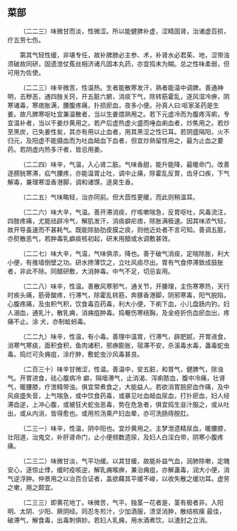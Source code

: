 ## 菜部


&emsp;&emsp;（二二三）味微甘而淡，性微涩。所以能健脾补虚，涩精固肾，治诸虚百损，疗五劳七伤。

&emsp;&emsp;第其气轻性缓，非堪专任，故补脾肺必主参、术，补肾水必君茱、地，涩带浊须破故同研，固遗泄仗菟丝相济诸凡固本丸药，亦宜捣末为糊。总之性味柔弱，但可用为佐使。

&emsp;&emsp;（二二三）味辛微苦，性温热。生者能散寒发汗，熟者能温中调脾。善通神明，去秽恶，通四肢关窍，开五脏六腑，消痰下气，除转筋霍乱，逐风湿冷痹，阴寒诸毒，寒痞胀满，腰腹疼痛，扑损瘀血，夜多小便。孙真人曰∶呕家圣药是生姜。故凡脾寒呕吐宜兼温散者，当以生姜煨熟用之。若下元虚冷而为腹疼泻痢，专宜温补者，当以干姜炒黄用之。若产后虚热虚火盛而唾血痢血者，炒焦用之。若炒至黑炭，已失姜性矣，其亦有用以止血者，用其黑涩之性已耳。若阴盛隔阳，火不归元，及阳虚不能摄血而为吐血衄血下血者，但宜炒熟留性用之，最为止血之要药。若阴虚内热多汗者，皆忌用姜。

&emsp;&emsp;（二二四）味辛，气温，入心肾二脏。气味香甜，能升能降，最暖命门。改善逐膀胱寒滞，疝气腰疼，亦能温胃止吐，调中止痛，除霍乱反胃，齿牙口疾，下气解毒，兼理寒湿香港脚，调和诸馔，逐臭生香。

&emsp;&emsp;（二二五）气味略轻，治亦同前。但大茴性更暖，而此则稍温耳。

&emsp;&emsp;（二二六）味大辛，气温。善开滞消痰，疗咳嗽喘急，反胃呕吐，风毒流注，四肢疼痛，尤能祛辟冷气，解肌发汗，消痰癖疟痞，除胀满极速。因其味浓气轻，故开导虽速而不甚耗气。既能除胁肋皮膜之痰，则他近处者不言可知。善调五脏，亦熨散恶气，若肿毒乳癖痰核初起，研末用醋或水调敷甚效。

&emsp;&emsp;（二二七）味大辛，气温，气味俱浓，降也。善于破气消痰，定喘除胀，利大小便，有推墙倒壁之功。研水搀薄饮之，立吐风痰尽出。胃有气食停滞致成鼓胀者，非此不除。同醋研敷，大消肿毒。中气不足，切忌妄用。

&emsp;&emsp;（二二八）味辛，性温。善散风寒邪气，通关节，开腠理，主伤寒寒热，天行时疾头痛，筋骨酸疼，行滞气，除霍乱转筋，奔豚香港脚，阴邪寒毒，阳气脱陷，心腹疼痛，及虫积气积，饮食毒百药毒，利大小便，下痢下血，小儿盘肠内钓，妇人溺血，通乳汁，散乳痈，消痈疽肿毒。捣罨伤寒结胸，及金疮折伤血瘀血出，疼痛不止。涂 犬，亦制蚯蚓毒。

&emsp;&emsp;（二二九）味辛，性温，有小毒。善理中温胃，行滞气，辟肥腻，开胃进食，消寒气寒痰，面积食积，鱼肉诸积，邪痹膨胀，宿滞不安，杀溪毒水毒，蛊毒蛇虫毒。捣烂可灸痈疽，涂疔肿，敷蛇虫沙风毒甚良。

&emsp;&emsp;（二百三十）味辛甘微涩，性温。善温中，安五脏，和胃气，健脾气，除浊气。开胃进食，祛心腹病冷 癖，隔噎滞气，止消渴、泻痢脓血，腹中冷痛，壮肾气，暖腰膝，疗泄精带浊。俱宜常煮食之，大能益人。若欲消胃脘瘀血作痛，及中风痰盛失音，上气喘急，或中饮食药毒，或暴见吐血衄血尿血，打扑瘀血，妇人经滞血逆，上冲心腹，或被狂犬蛇虫恶毒，势在危急者，俱宜捣生韭汁服之，或从吐出，或从内消，皆得愈也。或用煎汤熏产妇血晕，亦可洗肠痔脱肛。

&emsp;&emsp;（二三一）味辛，性温，阴中阳也。宜炒黄用之。主梦泄遗精尿血，暖腰膝，壮阳道，治鬼交，补肝肾命门，止小便频数遗尿，及妇人白淫白带，阴寒小腹疼痛。

&emsp;&emsp;（二三二）味微甘淡，气平功缓。以其甘缓，故能补益气血，润肺除嗽，定魄安心，逐惊止悸，缓时疫咳逆，解乳痈喉痹，兼治痈疽，亦解蛊毒，润大小便，消气逆浮肿。仲景用之以治百合证者，盖欲藉其平缓不峻，以收失散之缓功耳。虚劳之嗽，用之颇宜。

&emsp;&emsp;（二三三）即黄花地丁。味微苦，气平。独茎一花者是，茎有极者非。入阳明、太阴、少阳、厥阴经。同忍冬煎汁，少加酒服，溃坚消肿，散结核瘰 最佳，破滞气，解食毒，出毒刺俱妙。若妇人乳痈，用水酒煮饮，以渣封之立消。

